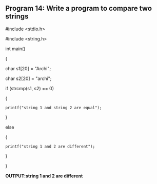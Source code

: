 ## Program 14: Write a program to compare two strings

#include <stdio.h>

#include <string.h>

int main()

{

  char s1[20] = "Archi";
  
  char s2[20] = "archi";
 
  if (strcmp(s1, s2) == 0) 
  
  {
  
    printf("string 1 and string 2 are equal");
    
  }
  
  else 
  
  {
  
    printf("string 1 and 2 are different");
    
  }
  
}

**OUTPUT:string 1 and 2 are different**
